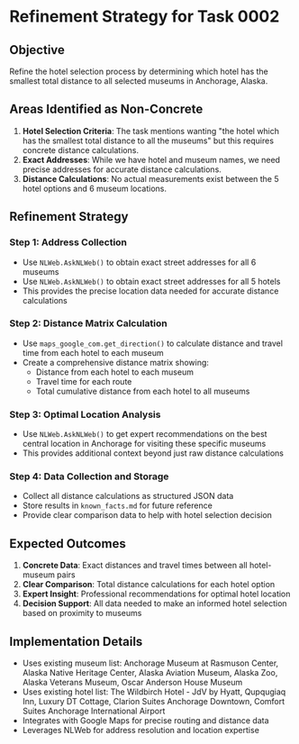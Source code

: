 # Refinement Strategy for Task 0002

## Objective
Refine the hotel selection process by determining which hotel has the smallest total distance to all selected museums in Anchorage, Alaska.

## Areas Identified as Non-Concrete
1. **Hotel Selection Criteria**: The task mentions wanting "the hotel which has the smallest total distance to all the museums" but this requires concrete distance calculations.
2. **Exact Addresses**: While we have hotel and museum names, we need precise addresses for accurate distance calculations.
3. **Distance Calculations**: No actual measurements exist between the 5 hotel options and 6 museum locations.

## Refinement Strategy

### Step 1: Address Collection
- Use `NLWeb.AskNLWeb()` to obtain exact street addresses for all 6 museums
- Use `NLWeb.AskNLWeb()` to obtain exact street addresses for all 5 hotels
- This provides the precise location data needed for accurate distance calculations

### Step 2: Distance Matrix Calculation
- Use `maps_google_com.get_direction()` to calculate distance and travel time from each hotel to each museum
- Create a comprehensive distance matrix showing:
  - Distance from each hotel to each museum
  - Travel time for each route
  - Total cumulative distance from each hotel to all museums

### Step 3: Optimal Location Analysis
- Use `NLWeb.AskNLWeb()` to get expert recommendations on the best central location in Anchorage for visiting these specific museums
- This provides additional context beyond just raw distance calculations

### Step 4: Data Collection and Storage
- Collect all distance calculations as structured JSON data
- Store results in `known_facts.md` for future reference
- Provide clear comparison data to help with hotel selection decision

## Expected Outcomes
1. **Concrete Data**: Exact distances and travel times between all hotel-museum pairs
2. **Clear Comparison**: Total distance calculations for each hotel option
3. **Expert Insight**: Professional recommendations for optimal hotel location
4. **Decision Support**: All data needed to make an informed hotel selection based on proximity to museums

## Implementation Details
- Uses existing museum list: Anchorage Museum at Rasmuson Center, Alaska Native Heritage Center, Alaska Aviation Museum, Alaska Zoo, Alaska Veterans Museum, Oscar Anderson House Museum
- Uses existing hotel list: The Wildbirch Hotel - JdV by Hyatt, Qupqugiaq Inn, Luxury DT Cottage, Clarion Suites Anchorage Downtown, Comfort Suites Anchorage International Airport
- Integrates with Google Maps for precise routing and distance data
- Leverages NLWeb for address resolution and location expertise
